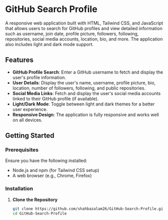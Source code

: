 # GitHub Search Profile

A responsive web application built with HTML, Tailwind CSS, and JavaScript that allows users to search for GitHub profiles and view detailed information such as username, join date, profile picture, followers, following, repositories, social media accounts, location, bio, and more. The application also includes light and dark mode support.

## Features

- **GitHub Profile Search**: Enter a GitHub username to fetch and display the user's profile information.
- **User Details**: Display the user's name, username, profile picture, bio, location, number of followers, following, and public repositories.
- **Social Media Links**: Fetch and display the user's social media accounts linked to their GitHub profile (if available).
- **Light/Dark Mode**: Toggle between light and dark themes for a better user experience.
- **Responsive Design**: The application is fully responsive and works well on all devices.

## Getting Started

### Prerequisites

Ensure you have the following installed:

- Node.js and npm (for Tailwind CSS setup)
- A web browser (e.g., Chrome, Firefox)

### Installation

1. **Clone the Repository**

   ```bash
   git clone https://github.com/shahbazalam26/GitHub-Search-Profile.git
   cd GitHub-Search-Profile
